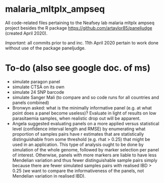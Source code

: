 # malaria_mltplx_ampseq
All code-related files pertaining to the Neafsey lab malaria mltplx ampseq project besides the R package https://github.com/artaylor85/paneljudge (created April 2020).

*Important*: all commits prior to and inc. 11th April 2020 pertain to work done without use of the package paneljudge. 

# To-do (also see google doc. of ms)
- simulate paragon panel 
- simulate CTSA on its own 
- simulate 24 SNP barcode 
- simulate Sanger Mali (to compare and so code runs for all countries and panels combined)
- Bronwyn asked: what is the minimally informative panel (e.g. at what point does a panel become useless)? Evaluate in light of results on low parasitaemia samples, when realistic drop out will be apparent.  
- Angela suggested evaluating panels on a more applied versus statistical level (confidence interval length and RMSE) by enumerating what proportion of samples pairs have r estimates that are statistically distinguishable from some threshold (e.g. rhat > 0.25) that might be used in an application. This type of analysis ought to be done by simulation of the whole genome, followed by marker selection per panel of interest. Otherwise, panels with more markers are liable to have less Mendelian variation and thus fewer distinguishable sample pairs simply because there are fewer simulated samples pairs with realised IBD > 0.25 (we want to compare the informativeness of the panels, not Mendelian variation in realised IBD).




